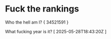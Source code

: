# Fuck the rankings

Who the hell am I?
{ 34521591 }

What fucking year is it?
[ 2025-05-28T18:43:20Z ]
